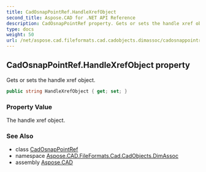```yaml
---
title: CadOsnapPointRef.HandleXrefObject
second_title: Aspose.CAD for .NET API Reference
description: CadOsnapPointRef property. Gets or sets the handle xref object
type: docs
weight: 50
url: /net/aspose.cad.fileformats.cad.cadobjects.dimassoc/cadosnappointref/handlexrefobject/
---
```

## CadOsnapPointRef.HandleXrefObject property

Gets or sets the handle xref object.

```csharp
public string HandleXrefObject { get; set; }
```

### Property Value

The handle xref object.

### See Also

* class [CadOsnapPointRef](../)
* namespace [Aspose.CAD.FileFormats.Cad.CadObjects.DimAssoc](../../../aspose.cad.fileformats.cad.cadobjects.dimassoc/)
* assembly [Aspose.CAD](../../../)


